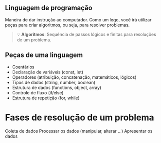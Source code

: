 
## Linguagem de programação
  Maneira de dar instrução ao computador.
  Como um lego, você irá utilizar peças para criar algoritmos, ou seja, para resolver problemas.

  > 💡 **Algoritmos**: Sequência de passos lógicos e finitas para resoluções de um problema.

## Peças de uma linguagem

  - Coentários
  - Declaração de variáveis (const, let)
  - Operadores (atribuição, concatenação, matemáticos, lógicos)
  - Tipos de dados (string, number, boolean)
  - Estrutura de dados (functions, object, array)
  - Controle de fluxo (if/else)
  - Estrutura de repetição (for, while)

# Fases de resolução de um problema
  Coleta de dados
  Processar os dados (manipular, alterar ...)
  Apresentar os dados